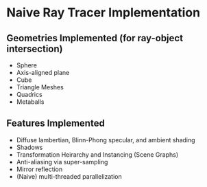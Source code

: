 # Naive Ray Tracer Implementation
## Geometries Implemented (for ray-object intersection)
- Sphere
- Axis-aligned plane
- Cube
- Triangle Meshes
- Quadrics
- Metaballs
## Features Implemented
- Diffuse lambertian, Blinn-Phong specular, and ambient shading
- Shadows
- Transformation Heirarchy and Instancing (Scene Graphs)
- Anti-aliasing via super-sampling
- Mirror reflection
- (Naive) multi-threaded parallelization